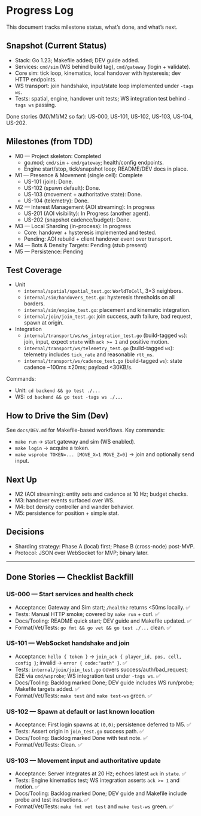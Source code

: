 # Progress Log

This document tracks milestone status, what’s done, and what’s next.

## Snapshot (Current Status)
- Stack: Go 1.23; Makefile added; DEV guide added.
- Services: `cmd/sim` (WS behind build tag), `cmd/gateway` (login + validate).
- Core sim: tick loop, kinematics, local handover with hysteresis; dev HTTP endpoints.
- WS transport: join handshake, input/state loop implemented under `-tags ws`.
- Tests: spatial, engine, handover unit tests; WS integration test behind `-tags ws` passing.

Done stories (M0/M1/M2 so far): US-000, US-101, US-102, US-103, US-104, US-202.

## Milestones (from TDD)
- M0 — Project skeleton: Completed
  - go.mod; `cmd/sim` + `cmd/gateway`; health/config endpoints.
  - Engine start/stop, tick/snapshot loop; README/DEV docs in place.
- M1 — Presence & Movement (single cell): Complete
  - US-101 (join): Done.
  - US-102 (spawn default): Done.
  - US-103 (movement + authoritative state): Done.
  - US-104 (telemetry): Done.
- M2 — Interest Management (AOI streaming): In progress
  - US-201 (AOI visibility): In Progress (another agent).
  - US-202 (snapshot cadence/budget): Done.
- M3 — Local Sharding (in-process): In progress
  - Core: handover + hysteresis implemented and tested.
  - Pending: AOI rebuild + client handover event over transport.
- M4 — Bots & Density Targets: Pending (stub present)
- M5 — Persistence: Pending

## Test Coverage
- Unit
  - `internal/spatial/spatial_test.go`: `WorldToCell`, 3×3 neighbors.
  - `internal/sim/handovers_test.go`: hysteresis thresholds on all borders.
  - `internal/sim/engine_test.go`: placement and kinematic integration.
  - `internal/join/join_test.go`: join success, auth failure, bad request, spawn at origin.
- Integration
  - `internal/transport/ws/ws_integration_test.go` (build-tagged `ws`): join, input, expect `state` with `ack >= 1` and positive motion.
  - `internal/transport/ws/telemetry_test.go` (build-tagged `ws`): telemetry includes `tick_rate` and reasonable `rtt_ms`.
  - `internal/transport/ws/cadence_test.go` (build-tagged `ws`): state cadence ~100ms ±20ms; payload <30KB/s.

Commands:
- Unit: `cd backend && go test ./...`
- WS: `cd backend && go test -tags ws ./...`

## How to Drive the Sim (Dev)
See `docs/DEV.md` for Makefile-based workflows.
Key commands:
- `make run` → start gateway and sim (WS enabled).
- `make login` → acquire a token.
- `make wsprobe TOKEN=... [MOVE_X=1 MOVE_Z=0]` → join and optionally send input.

## Next Up
- M2 (AOI streaming): entity sets and cadence at 10 Hz; budget checks.
- M3: handover events surfaced over WS.
- M4: bot density controller and wander behavior.
- M5: persistence for position + simple stat.

## Decisions
- Sharding strategy: Phase A (local) first; Phase B (cross-node) post-MVP.
- Protocol: JSON over WebSocket for MVP; binary later.

---

## Done Stories — Checklist Backfill

### US-000 — Start services and health check
- Acceptance: Gateway and Sim start; `/healthz` returns <50ms locally. ✅
- Tests: Manual HTTP smoke; covered by `make run` + curl. ✅
- Docs/Tooling: README quick start; DEV guide and Makefile updated. ✅
- Format/Vet/Tests: `go fmt && go vet && go test ./...` clean. ✅

### US-101 — WebSocket handshake and join
- Acceptance: `hello { token }` → `join_ack { player_id, pos, cell, config }`; invalid → `error { code:"auth" }`. ✅
- Tests: `internal/join/join_test.go` covers success/auth/bad_request; E2E via `cmd/wsprobe`; WS integration test under `-tags ws`. ✅
- Docs/Tooling: Backlog marked Done; DEV guide includes WS run/probe; Makefile targets added. ✅
- Format/Vet/Tests: `make test` and `make test-ws` green. ✅

### US-102 — Spawn at default or last known location
- Acceptance: First login spawns at `(0,0)`; persistence deferred to M5. ✅
- Tests: Assert origin in `join_test.go` success path. ✅
- Docs/Tooling: Backlog marked Done with test note. ✅
- Format/Vet/Tests: Clean. ✅

### US-103 — Movement input and authoritative update
- Acceptance: Server integrates at 20 Hz; echoes latest `ack` in `state`. ✅
- Tests: Engine kinematics test; WS integration asserts `ack >= 1` and motion. ✅
- Docs/Tooling: Backlog marked Done; DEV guide and Makefile include probe and test instructions. ✅
- Format/Vet/Tests: `make fmt vet test` and `make test-ws` green. ✅
